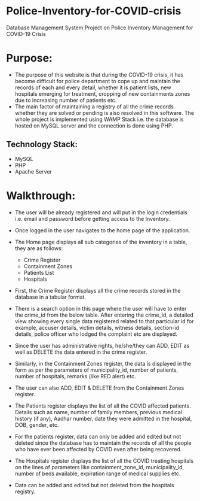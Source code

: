 # Police-Inventory-for-COVID-crisis
Database Management System Project on Police Inventory Management for COVID-19 Crisis

# Purpose:

* The purpose of this website is that during the COVID-19 crisis, it has become difficult for police department to cope up and maintain the records of each and every detail, whether it is patient lists, new hospitals emerging for treatment, cropping of new containments zones due to increasing number of patients etc. 
* The main factor of maintaining a registry of all the crime records whether they are solved or pending is also resolved in this software. The whole project is implemented using WAMP Stack i.e. the database is hosted on MySQL server and the connection is done using PHP.

## Technology Stack:

* MySQL
* PHP
* Apache Server

# Walkthrough:

* The user will be already registered and will put in the login credentials i.e. email and password before getting access to the Inventory. 

* Once logged in the user navigates to the home page of the application.

* The Home page displays all sub categories of the inventory in a table, they are as follows:

  * Crime Register
  * Containment Zones
  *	Patients List
  *	Hospitals

*	First, the Crime Register displays all the crime records stored in the database in a tabular format.

*	There is a search option in this page where the user will have to enter the crime_id from the below table. After entering the crime_id, a detailed view showing every single data registered related to that particular id for example, accuser details, victim details, witness details, section-id details, police officer who lodged the complaint etc are displayed.

*	Since the user has administrative rights, he/she/they can ADD, EDIT as well as DELETE the data entered in the crime register.

*	Similarly, in the Containment Zones register, the data is displayed in the form as per the parameters of municipality_id, number of patients, number of hospitals, remarks (like RED alert) etc.

*	The user can also ADD, EDIT & DELETE from the Containment Zones register.

*	The Patients register displays the list of all the COVID affected patients. Details such as name, number of family members, previous medical history (if any), Aadhar number, date they were admitted in the hospital, DOB, gender, etc.

*	For the patients register, data can only be added and edited but not deleted since the database has to maintain the records of all the people who have ever been affected by COVID even after being recovered.

*	The Hospitals register displays the list of all the COVID treating hospitals on the lines of parameters like containment_zone_id, municipality_id, number of beds available, expiration range of medical supplies etc.

*	Data can be added and edited but not deleted from the hospitals registry.

